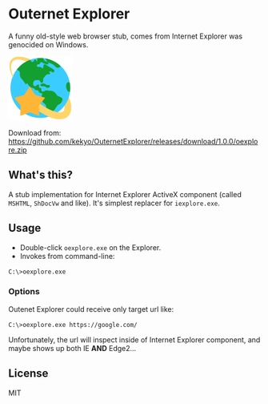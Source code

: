 # Outernet Explorer

A funny old-style web browser stub, comes from Internet Explorer was genocided on Windows.

![Outernet Explorer icon](images/oexplore-128.png)

Download from: https://github.com/kekyo/OuternetExplorer/releases/download/1.0.0/oexplore.zip

## What's this?

A stub implementation for Internet Explorer ActiveX component (called `MSHTML`, `ShDocVw` and like).
It's simplest replacer for `iexplore.exe`.

## Usage

* Double-click `oexplore.exe` on the Explorer.
* Invokes from command-line:

```
C:\>oexplore.exe
```

### Options

Outenet Explorer could receive only target url like:

```
C:\>oexplore.exe https://google.com/
```

Unfortunately, the url will inspect inside of Internet Explorer component, and maybe shows up both IE **AND** Edge2...

## License

MIT
